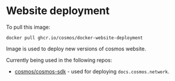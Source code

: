 # Website deployment

To pull this image:  

`docker pull ghcr.io/cosmos/docker-website-deployment`

Image is used to deploy new versions of cosmos website.

Currently being used in the following repos:

- [cosmos/cosmos-sdk](https://github.com/cosmos/cosmos-sdk) - used for deploying `docs.cosmos.network`.
